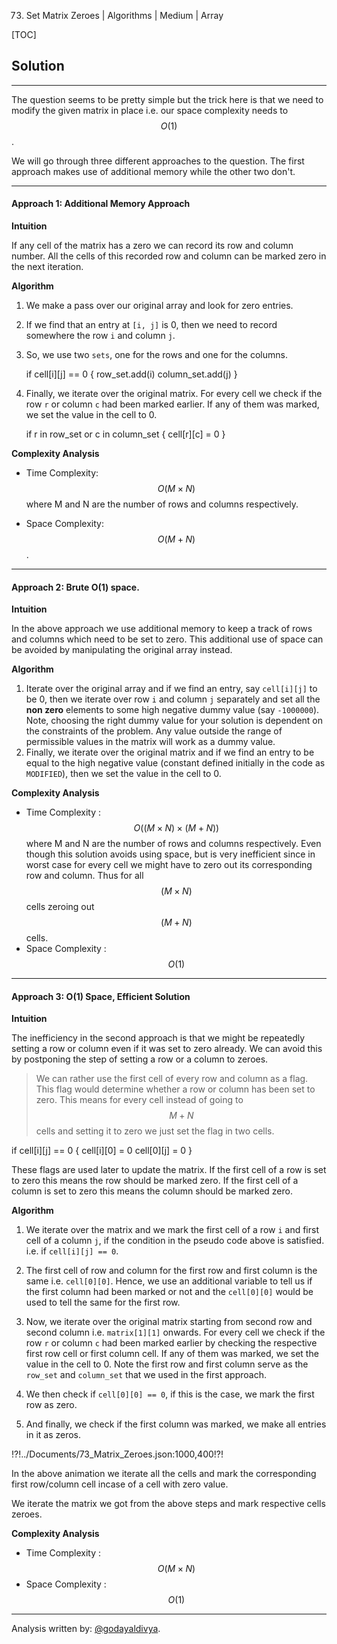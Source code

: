 73. Set Matrix Zeroes | Algorithms | Medium | Array

[TOC]

## Solution
---

The question seems to be pretty simple but the trick here is that we need to modify the given matrix in place i.e. our space complexity needs to $$O(1)$$.

We will go through three different approaches to the question. The first approach makes use of additional memory while the other two don't.



---

#### Approach 1: Additional Memory Approach

**Intuition**

If any cell of the matrix has a zero we can record its row and column number. All the cells of this recorded row and column can be marked zero in the next iteration.

**Algorithm**

1. We make a pass over our original array and look for zero entries.
2. If we find that an entry at `[i, j]` is 0, then we need to record somewhere the row `i` and column `j`.
3. So, we use two `sets`, one for the rows and one for the columns.
    
    if cell[i][j] == 0 {
        row_set.add(i)
        column_set.add(j)
    }

4. Finally, we iterate over the original matrix. For every cell we check if the row `r` or column `c` had been marked earlier. If any of them was marked, we set the value in the cell to 0.
    
    if r in row_set or c in column_set {
        cell[r][c] = 0
    }



**Complexity Analysis**

* Time Complexity: $$O(M \times N)$$ where M and N are the number of rows and columns respectively.

* Space Complexity: $$O(M + N)$$.



---

#### Approach 2: Brute O(1) space.

**Intuition**

In the above approach we use additional memory to keep a track of rows and columns which need to be set to zero. This additional use of space can be avoided by manipulating the original array instead.  

**Algorithm**

1. Iterate over the original array and if we find an entry, say `cell[i][j]` to be 0, then we iterate over row `i` and column `j` separately and set all the **non zero** elements to some high negative dummy value (say `-1000000`). Note, choosing the right dummy value for your solution is dependent on the constraints of the problem. Any value outside the range of permissible values in the matrix will work as a dummy value. 
2. Finally, we iterate over the original matrix and if we find an entry to be equal to the high negative value (constant defined initially in the code as `MODIFIED`), then we set the value in the cell to 0.



**Complexity Analysis**

* Time Complexity : $$O((M \times N) \times (M + N))$$ where M and N are the number of rows and columns respectively. Even though this solution avoids using space, but is very inefficient since in worst case for every cell we might have to zero out its corresponding row and column. Thus for all $$(M \times N)$$ cells zeroing out $$(M +  N)$$ cells.  
* Space Complexity : $$O(1)$$



---

#### Approach 3: O(1) Space, Efficient Solution

**Intuition**

The inefficiency in the second approach is that we might be repeatedly setting a row or column even if it was set to zero already. We can avoid this by postponing the step of setting a row or a column to zeroes.

> We can rather use the first cell of every row and column as a flag. This flag would determine whether a row or column has been set to zero. This means for every cell instead of going to $$M+N$$ cells and setting it to zero we just set the flag in two cells.


if cell[i][j] == 0 {
    cell[i][0] = 0
    cell[0][j] = 0
}


 These flags are used later to update the matrix. If the first cell of a row is set to zero this means the row should be marked zero. If the first cell of a column is set to zero this means the column should be marked zero.

**Algorithm**

1. We iterate over the matrix and we mark the first cell of a row `i` and first cell of a column `j`, if the condition in the pseudo code above is satisfied. i.e. if `cell[i][j] == 0`.

2. The first cell of row and column for the first row and first column is the same i.e. `cell[0][0]`. Hence, we use an additional variable to tell us if the first column had been marked or not and the `cell[0][0]` would be used to tell the same for the first row.

3. Now, we iterate over the original matrix starting from second row and second column i.e. `matrix[1][1]` onwards. For every cell we check if the row `r` or column `c` had been marked earlier by checking the respective first row cell or first column cell. If any of them was marked, we set the value in the cell to 0. Note the first row and first column serve as the `row_set` and `column_set` that we used in the first approach.

5. We then check if `cell[0][0] == 0`, if this is the case, we mark the first row as zero.

6. And finally, we check if the first column was marked, we make all entries in it as zeros.

!?!../Documents/73_Matrix_Zeroes.json:1000,400!?!

In the above animation we iterate all the cells and mark the corresponding first row/column cell incase of a cell with zero value.





We iterate the matrix we got from the above steps and mark respective cells zeroes.









**Complexity Analysis**

* Time Complexity : $$O(M \times N)$$
* Space Complexity : $$O(1)$$



---
Analysis written by: [@godayaldivya](https://leetcode.com/godayaldivya/).
